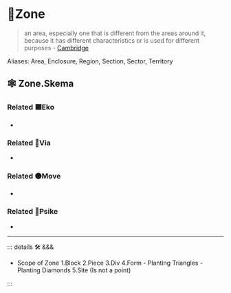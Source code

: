 # 🔻<via>Zone</via>

> an area, especially one that is different from the areas around it, because it has different characteristics or is used for different purposes - [Cambridge](https://dictionary.cambridge.org/dictionary/english/zone)

Aliases: Area, Enclosure, Region, Section, Sector, Territory

## 🕸 Zone.Skema

### Related 🟩<eko>Eko</eko>

-

### Related 🔻<via>Via</via>

-

### Related 🟠<move>Move</move>

-

### Related 💜<psike>Psike</psike>

-

---

<!-- =================================================== -->
<!-- =================================================== -->
<!-- =================================================== -->
<!-- =================================================== -->
<!-- =================================================== -->
::: details 🛠 <dev>&&&</dev>

- Scope of Zone
    1.Block
    2.Piece
    3.Div
    4.Form
        - Planting Triangles
        - Planting Diamonds
    5.Site (Is not a point)

:::
